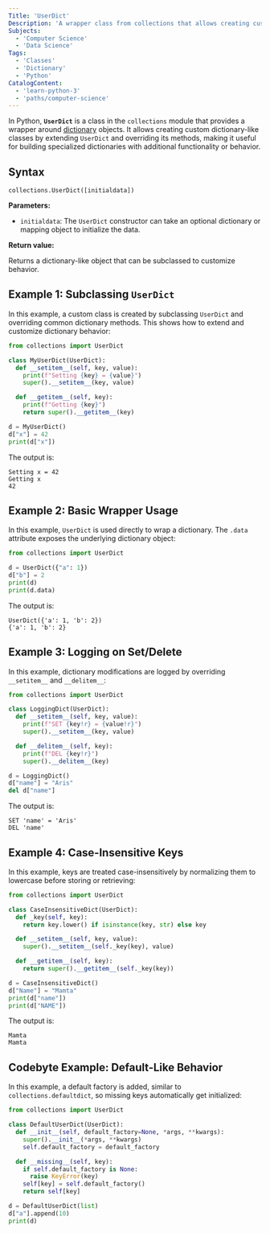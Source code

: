 ```yaml
---
Title: 'UserDict'
Description: 'A wrapper class from collections that allows creating customized dictionary-like objects by subclassing it instead of dict.'
Subjects:
  - 'Computer Science'
  - 'Data Science'
Tags:
  - 'Classes'
  - 'Dictionary'
  - 'Python'
CatalogContent:
  - 'learn-python-3'
  - 'paths/computer-science'
---
```


In Python, **`UserDict`** is a class in the `collections` module that provides a wrapper around [dictionary](https://www.codecademy.com/resources/docs/python/dictionaries) objects. It allows creating custom dictionary-like classes by extending `UserDict` and overriding its methods, making it useful for building specialized dictionaries with additional functionality or behavior.

## Syntax

```pseudo
collections.UserDict([initialdata])
```

**Parameters:**

- `initialdata`: The `UserDict` constructor can take an optional dictionary or mapping object to initialize the data.

**Return value:**

Returns a dictionary-like object that can be subclassed to customize behavior.

## Example 1: Subclassing `UserDict`

In this example, a custom class is created by subclassing `UserDict` and overriding common dictionary methods. This shows how to extend and customize dictionary behavior:

```py
from collections import UserDict

class MyUserDict(UserDict):
  def __setitem__(self, key, value):
    print(f"Setting {key} = {value}")
    super().__setitem__(key, value)

  def __getitem__(self, key):
    print(f"Getting {key}")
    return super().__getitem__(key)

d = MyUserDict()
d["x"] = 42
print(d["x"])
```

The output is:

```shell
Setting x = 42
Getting x
42
```

## Example 2: Basic Wrapper Usage

In this example, `UserDict` is used directly to wrap a dictionary. The `.data` attribute exposes the underlying dictionary object:

```py
from collections import UserDict

d = UserDict({"a": 1})
d["b"] = 2
print(d)
print(d.data)
```

The output is:

```shell
UserDict({'a': 1, 'b': 2})
{'a': 1, 'b': 2}
```

## Example 3: Logging on Set/Delete

In this example, dictionary modifications are logged by overriding `__setitem__` and `__delitem__`:

```py
from collections import UserDict

class LoggingDict(UserDict):
  def __setitem__(self, key, value):
    print(f"SET {key!r} = {value!r}")
    super().__setitem__(key, value)

  def __delitem__(self, key):
    print(f"DEL {key!r}")
    super().__delitem__(key)

d = LoggingDict()
d["name"] = "Aris"
del d["name"]
```

The output is:

```shell
SET 'name' = 'Aris'
DEL 'name'
```

## Example 4: Case-Insensitive Keys

In this example, keys are treated case-insensitively by normalizing them to lowercase before storing or retrieving:

```py
from collections import UserDict

class CaseInsensitiveDict(UserDict):
  def _key(self, key):
    return key.lower() if isinstance(key, str) else key

  def __setitem__(self, key, value):
    super().__setitem__(self._key(key), value)

  def __getitem__(self, key):
    return super().__getitem__(self._key(key))

d = CaseInsensitiveDict()
d["Name"] = "Mamta"
print(d["name"])
print(d["NAME"])
```

The output is:

```shell
Mamta
Mamta
```

## Codebyte Example: Default-Like Behavior

In this example, a default factory is added, similar to `collections.defaultdict`, so missing keys automatically get initialized:

```py
from collections import UserDict

class DefaultUserDict(UserDict):
  def __init__(self, default_factory=None, *args, **kwargs):
    super().__init__(*args, **kwargs)
    self.default_factory = default_factory

  def __missing__(self, key):
    if self.default_factory is None:
      raise KeyError(key)
    self[key] = self.default_factory()
    return self[key]

d = DefaultUserDict(list)
d["a"].append(10)
print(d)
```
